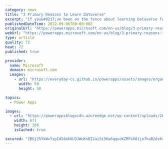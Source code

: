 ```yaml
---
category: news
title: "3 Primary Reasons to Learn Dataverse"
excerpt: "If you&#8217;ve been on the fence about learning Dataverse for your Power Platform solutions, then this blog is for you. We will explore proven motivators for learning, as well as using, Dataverse. It&#8217;s not only for Power Apps solutions; you will see that it can also facilitate data stewardship"
publishedDateTime: 2022-09-06T08:00:00Z
originalUrl: "https://powerapps.microsoft.com/en-us/blog/3-primary-reasons-to-learn-dataverse/"
webUrl: "https://powerapps.microsoft.com/en-us/blog/3-primary-reasons-to-learn-dataverse/"
type: article
quality: 72
heat: 72
published: true

provider:
  name: Microsoft
  domain: microsoft.com
  images:
    - url: "https://everyday-cc.github.io/powerapps/assets/images/organizations/microsoft.com-50x50.jpg"
      width: 50
      height: 50

topics:
  - Power Apps

images:
  - url: "https://powerappsblogscdn.azureedge.net/wp-content/uploads/2022/08/ALERTBordered.png"
    width: 671
    height: 386
    isCached: true

secured: "2BGj25YkWxYspIdS8okKU3JWuKnBI2aiSi56a6qquoKZMFkX8ije7haB2dsKcvMBnssV9TbvWgh9v8PPFqrvQ9L4BZP/En9jIDFIAf8B7ybdSajRcUVFFcm1rhH53/qdnshYedV7otdDS/LWSkadYZuYjVMvVo3Rx28ej02Tg+cMl9EBSTlD6dj+TEHeLAfvz354gOXkGzKYPHcJGhJ4fTRUtmjLZgc09aiTYbOUnaxPWri8u7Zr20Zz7D186ximvSlh7efMbcV4NAUHZAiMf+4yXw+FtX/NK/Htkxv/Wydwm4kYzUzYtmulddIey12XU+qiDwQVCaqfLJsQDNkIl1wzJ74aVK75uIkzCty9rZw=;sUnFz5AEpkWkdT9/6m1Txw=="
---
```


